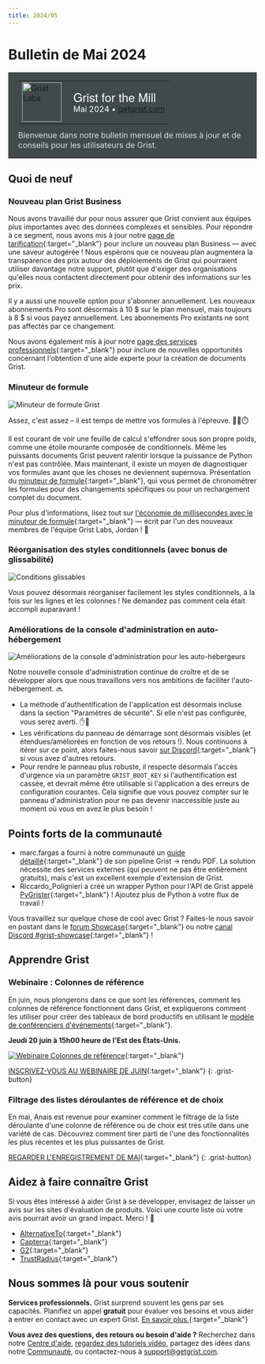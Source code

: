 ```yaml
---
title: 2024/05
---
```


# Bulletin de Mai 2024

<style>
  /* restaurer certains défauts mal remplacés */
  .newsletter-header .table {
    background-color: initial;
    border: initial;
  }
  .newsletter-header .table > tbody > tr > td {
    padding: initial;
    border: initial;
    vertical-align: initial;
  }
  .newsletter-header img.header-img {
    padding: initial;
    max-width: initial;
    display: initial;
    padding: initial;
    line-height: initial;
    background-color: initial;
    border: initial;
    border-radius: initial;
    margin: initial;
  }

  /* copier les styles de la newsletter, avec un préfixe pour une spécificité suffisante */
  .newsletter-header .header {
    border: none;
    padding: 0;
    margin: 0;
  }
  .newsletter-header table > tbody > tr > td.header-image {
    width: 80px;
    padding-right: 16px;
  }
  .newsletter-header table > tbody > tr > td.header-text {
    background-color: #42494B;
    padding: 16px 20px;
  }
  .newsletter-header table.header-top {
    border: none;
    padding: 0;
    margin: 0;
    width: 100%;
  }
  .header-title {
    font-family: Helvetica Neue, Helvetica, Arial, sans-serif;
    font-size: 24px;
    line-height: 28px;
    color: #FFFFFF;
  }
  .header-month {
    color: #FFFFFF;
  }
  .header-welcome {
    margin-top: 12px;
    color: #FFFFFF;
  }
  .newsletter-summary {
    background-color: #e3fff5;
    margin: 0;
    padding: 10px;
  }
  .newsletter-summary-header {
    text-align: center;
    padding-bottom: 10px;
    border-bottom: 1px solid lightgrey;
  }
  .newsletter-summary ul {
    padding-left: 20px;
  }
  .newsletter-summary li {
    margin-bottom: 10px;
  }
  .newsletter-summary li p {
    margin: 0px
  }
</style>
<div class="newsletter-header">
<table class="header" cellpadding="0" cellspacing="0" border="0"><tr>
  <td class="header-text">
    <table class="header-top"><tr>
      <td class="header-image">
        <a href="https://www.getgrist.com">
          <img class="header-img" src="/images/newsletters/grist-labs.png" width="80" height="80" alt="Grist Labs" border="0">
        </a>
      </td>
      <td class="header-top-text">
        <div class="header-title">Grist for the Mill</div>
        <div class="header-month">Mai 2024
          &#8226; <a href="https://www.getgrist.com/">getgrist.com</a></div>
      </td>
    </tr></table>
    <div class="header-welcome" style="color: #e0e0e0;">
      Bienvenue dans notre bulletin mensuel de mises à jour et de conseils pour les utilisateurs de Grist.
    </div>
  </td>
</tr></table>
</div>

## Quoi de neuf

### Nouveau plan Grist Business

Nous avons travaillé dur pour nous assurer que Grist convient aux équipes plus importantes avec des données complexes et sensibles. Pour répondre à ce segment, nous avons mis à jour notre [page de tarification](https://www.getgrist.com/pricing/){:target="\_blank"} pour inclure un nouveau plan Business — avec une saveur autogérée ! Nous espérons que ce nouveau plan augmentera la transparence des prix autour des déploiements de Grist qui pourraient utiliser davantage notre support, plutôt que d'exiger des organisations qu'elles nous contactent directement pour obtenir des informations sur les prix.

Il y a aussi une nouvelle option pour s'abonner annuellement. Les nouveaux abonnements Pro sont désormais à 10 $ sur le plan mensuel, mais toujours à 8 $ si vous payez annuellement. Les abonnements Pro existants ne sont pas affectés par ce changement.

Nous avons également mis à jour notre [page des services professionnels](https://www.getgrist.com/professional-services/){:target="\_blank"} pour inclure de nouvelles opportunités concernant l'obtention d'une aide experte pour la création de documents Grist.

### Minuteur de formule

![Minuteur de formule Grist](../images/newsletters/2024-05/formula-timer.gif)

Assez, c'est assez – il est temps de mettre vos formules à l'épreuve. 🏃‍♀️⏱️

Il est courant de voir une feuille de calcul s'effondrer sous son propre poids, comme une étoile mourante composée de conditionnels. Même les puissants documents Grist peuvent ralentir lorsque la puissance de Python n'est pas contrôlée. Mais maintenant, il existe un moyen de diagnostiquer vos formules avant que les choses ne deviennent supernova. Présentation du [minuteur de formule](https://support.getgrist.com/formula-timer/){:target="\_blank"}, qui vous permet de chronométrer les formules pour des changements spécifiques ou pour un rechargement complet du document.

Pour plus d'informations, lisez tout sur [l'économie de millisecondes avec le minuteur de formule](https://www.getgrist.com/blog/optimizing-formulas-with-grists-new-formula-timer/){:target="\_blank"} — écrit par l'un des nouveaux membres de l'équipe Grist Labs, Jordan ! 👋

### Réorganisation des styles conditionnels (avec bonus de glissabilité)

![Conditions glissables](../images/newsletters/2024-05/draggable-conditions.gif)

Vous pouvez désormais réorganiser facilement les styles conditionnels, à la fois sur les lignes et les colonnes ! Ne demandez pas comment cela était accompli auparavant !

### Améliorations de la console d'administration en auto-hébergement

![Améliorations de la console d'administration pour les auto-hébergeurs](../images/newsletters/2024-05/admin-console.gif)

Notre nouvelle console d'administration continue de croître et de se développer alors que nous travaillons vers nos ambitions de faciliter l'auto-hébergement. 🔜

* La méthode d'authentification de l'application est désormais incluse dans la section "Paramètres de sécurité". Si elle n'est pas configurée, vous serez averti. ✋🤨
* Les vérifications du panneau de démarrage sont désormais visibles (et étendues/améliorées en fonction de vos retours !). Nous continuons à itérer sur ce point, alors faites-nous savoir [sur Discord](https://discord.com/invite/MYKpYQ3fbP){:target="\_blank"} si vous avez d'autres retours.
* Pour rendre le panneau plus robuste, il respecte désormais l'accès d'urgence via un paramètre `GRIST_BOOT_KEY` si l'authentification est cassée, et devrait même être utilisable si l'application a des erreurs de configuration courantes. Cela signifie que vous pouvez compter sur le panneau d'administration pour ne pas devenir inaccessible juste au moment où vous en avez le plus besoin !

## Points forts de la communauté

* marc.fargas a fourni à notre communauté un [guide détaillé](https://community.getgrist.com/t/pdf-rendering-with-apitemplate-io-pipedream/4984){:target="\_blank"} de son pipeline Grist → rendu PDF. La solution nécessite des services externes (qui peuvent ne pas être entièrement gratuits), mais c'est un excellent exemple d'extension de Grist.
* Riccardo_Polignieri a créé un wrapper Python pour l'API de Grist appelé [PyGrister](https://community.getgrist.com/t/pygrister-a-python-client-for-the-grist-api/5015){:target="\_blank"} ! Ajoutez plus de Python à votre flux de travail !

Vous travaillez sur quelque chose de cool avec Grist ? Faites-le nous savoir en postant dans le [forum Showcase](https://community.getgrist.com/c/showcase/8){:target="\_blank"} ou notre [canal Discord #grist-showcase](https://discord.gg/MYKpYQ3fbP){:target="\_blank"} !

## Apprendre Grist

### Webinaire : Colonnes de référence

En juin, nous plongerons dans ce que sont les références, comment les colonnes de référence fonctionnent dans Grist, et expliquerons comment les utiliser pour créer des tableaux de bord productifs en utilisant le [modèle de conférenciers d'événements](https://templates.getgrist.com/iCJe3aXg7Ha4/Event-Speakers){:target="\_blank"}.

**Jeudi 20 juin à 15h00 heure de l'Est des États-Unis.**

[![Webinaire Colonnes de référence](../images/newsletters/2024-05/06.20.24%20OG%20Image.png)](https://www.getgrist.com/webinars/reference-columns/?utm_source=support-newsletter&utm_medium=internal&utm_campaign=build-webinar&utm_term=june-2024){:target="\_blank"}

[INSCRIVEZ-VOUS AU WEBINAIRE DE JUIN](https://www.getgrist.com/webinars/reference-columns/?utm_source=support-newsletter&utm_medium=internal&utm_campaign=build-webinar&utm_term=june-2024){:target="\_blank"}
{: .grist-button}

### Filtrage des listes déroulantes de référence et de choix

En mai, Anais est revenue pour examiner comment le filtrage de la liste déroulante d'une colonne de référence ou de choix est très utile dans une variété de cas. Découvrez comment tirer parti de l'une des fonctionnalités les plus récentes et les plus puissantes de Grist.

[REGARDER L'ENREGISTREMENT DE MAI](https://www.getgrist.com/webinars/reference-filtering-grist-webinar/){:target="\_blank"}
{: .grist-button}

## Aidez à faire connaître Grist
Si vous êtes intéressé à aider Grist à se développer, envisagez de laisser un avis sur les sites d'évaluation de produits. Voici une courte liste où votre avis pourrait avoir un grand impact. Merci ! 🙏

* [AlternativeTo](https://alternativeto.net/software/grist/about/){:target="\_blank"}
* [Capterra](https://www.capterra.com/p/232821/Grist/){:target="\_blank"}
* [G2](https://www.g2.com/products/grist){:target="\_blank"}
* [TrustRadius](https://www.trustradius.com/products/grist/){:target="\_blank"}

## Nous sommes là pour vous soutenir

**Services professionnels.** Grist surprend souvent les gens par ses capacités. Planifiez un appel **gratuit** pour évaluer vos besoins et vous aider à entrer en contact avec un expert Grist. [En savoir plus.](https://www.getgrist.com/professional-services/){:target="\_blank"}

**Vous avez des questions, des retours ou besoin d'aide ?** Recherchez dans notre [Centre d'aide](../index.md), [regardez des tutoriels vidéo](https://www.youtube.com/channel/UCx0ioQrrC-bIrkmZ7ZULr0g/playlists), partagez des idées dans notre [Communauté](https://community.getgrist.com), ou contactez-nous à <support@getgrist.com>.
